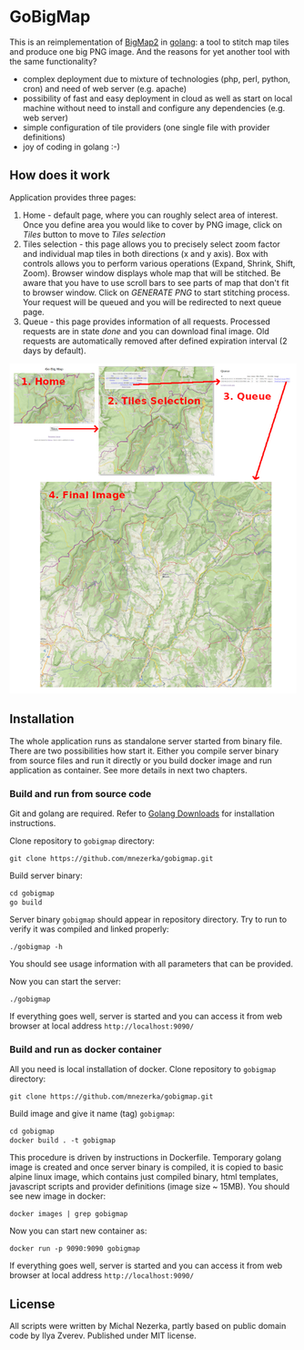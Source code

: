# GoBigMap

This is an reimplementation of [BigMap2](https://github.com/Zverik/bigmap2) in
[golang](https://golang.org/): a tool to stitch map tiles and produce one big
PNG image. And the reasons for yet another tool with the same functionality?

* complex deployment due to mixture of technologies (php, perl, python, cron)
  and need of web server (e.g. apache)
* possibility of fast and easy deployment in cloud as well as start on local
  machine without need to install and configure any dependencies (e.g. web server)
* simple configuration of tile providers (one single file with provider
  definitions)
* joy of coding in golang :-)

## How does it work

Application provides three pages:
1. Home - default page, where you can roughly select area of interest. Once you define
   area you would like to cover by PNG image, click on *Tiles* button to move to
   *Tiles selection*
2. Tiles selection - this page allows you to precisely select zoom factor and
   individual map tiles in both directions (x and y axis). Box with controls
   allows you to perform various operations (Expand, Shrink, Shift, Zoom).
   Browser window displays whole map that will be stitched. Be aware that you
   have to use scroll bars to see parts of map that don't fit to browser window.
   Click on *GENERATE PNG* to start stitching process. Your request will be
   queued and you will be redirected to next queue page.
3. Queue - this page provides information of all requests. Processed requests are
   in state *done* and you can download final image. Old requests are automatically
   removed after defined expiration interval (2 days by default).


![alt text](doc/images/gobigmap.png)

## Installation

The whole application runs as standalone server started from binary file.
There are two possibilities how start it. Either you compile server binary from
source files and run it directly or you build docker image and run application
as container. See more details in next two chapters.

### Build and run from source code

Git and golang are required. Refer to [Golang Downloads](https://golang.org/dl/)
for installation instructions.

Clone repository to `gobigmap` directory:
```
git clone https://github.com/mnezerka/gobigmap.git
```

Build server binary:
```
cd gobigmap
go build
```

Server binary `gobigmap` should appear in repository directory. Try to run to verify
it was compiled and linked properly:
```
./gobigmap -h
```

You should see usage information with all parameters that can be provided.

Now you can start the server:
```
./gobigmap
```

If everything goes well, server is started and you can access it from web browser at
local address `http://localhost:9090/`

### Build and run as docker container

All you need is local installation of docker. Clone repository to `gobigmap` directory:
```
git clone https://github.com/mnezerka/gobigmap.git
```

Build image and give it name (tag) `gobigmap`:
```
cd gobigmap
docker build . -t gobigmap
```
This procedure is driven by instructions in Dockerfile. Temporary golang image
is created and once server binary is compiled, it is copied to basic alpine
linux image, which contains just compiled binary, html templates, javascript
scripts and provider definitions (image size ~ 15MB). You should see new image
in docker:
```
docker images | grep gobigmap
```

Now you can start new container as:
```
docker run -p 9090:9090 gobigmap
```

If everything goes well, server is started and you can access it from web browser at
local address `http://localhost:9090/`

## License

All scripts were written by Michal Nezerka, partly based on public domain code by Ilya Zverev.
Published under MIT license.
